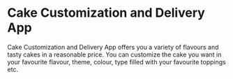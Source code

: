 # Cake Customization and Delivery App

Cake Customization and Delivery App offers you a variety of flavours and tasty cakes in a reasonable price. You can customize the cake you want in your favourite flavour, theme, colour, type filled with your favourite toppings etc.